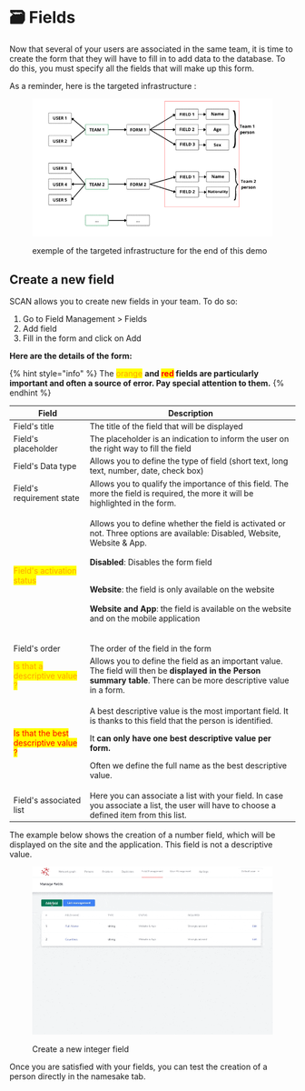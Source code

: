 # 🗃 Fields

Now that several of your users are associated in the same team, it is time to create the form that they will have to fill in to add data to the database. To do this, you must specify all the fields that will make up this form.

As a reminder, here is the targeted infrastructure :&#x20;

<figure><img src="../../.gitbook/assets/image (8) (2).png" alt=""><figcaption><p>exemple of the targeted infrastructure for the end of this demo</p></figcaption></figure>

## Create a new field

SCAN allows you to create new fields in your team. To do so:

1. Go to Field Management > Fields
2. Add field
3. Fill in the form and click on Add

**Here are the details of the form:**

{% hint style="info" %}
The <mark style="color:orange;">orange</mark> **and **<mark style="color:red;">**red**</mark>** fields are particularly important and often a source of error. Pay special attention to them.**
{% endhint %}

| Field                                                                | Description                                                                                                                                                                                                                                                                                                                                                                                          |
| -------------------------------------------------------------------- | ---------------------------------------------------------------------------------------------------------------------------------------------------------------------------------------------------------------------------------------------------------------------------------------------------------------------------------------------------------------------------------------------------- |
| Field's title                                                        | The title of the field that will be displayed                                                                                                                                                                                                                                                                                                                                                        |
| Field's placeholder                                                  | The placeholder is an indication to inform the user on the right way to fill the field                                                                                                                                                                                                                                                                                                               |
| Field's Data type                                                    | Allows you to define the type of field (short text, long text, number, date, check box)                                                                                                                                                                                                                                                                                                              |
| Field's requirement state                                            | Allows you to qualify the importance of this field. The more the field is required, the more it will be highlighted in the form.                                                                                                                                                                                                                                                                     |
| <mark style="color:orange;">Field's activation status</mark>         | <p>Allows you to define whether the field is activated or not. Three options are available: Disabled, Website, Website &#x26; App.<br><br><strong>Disabled</strong>: Disables the form field</p><p><br><strong>Website</strong>: the field is only available on the website<br><br><strong>Website and App</strong>: the field is available on the website and on the mobile application<br><br></p> |
| Field's order                                                        | The order of the field in the form                                                                                                                                                                                                                                                                                                                                                                   |
| <mark style="color:orange;">Is that a descriptive value ?</mark>     | Allows you to define the field as an important value. The field will then be **displayed in the Person summary table**. There can be more descriptive value in a form.                                                                                                                                                                                                                               |
| <mark style="color:red;">Is that the best descriptive value ?</mark> | <p>A best descriptive value is the most important field. It is thanks to this field that the person is identified.</p><p>It <strong>can only have one best descriptive value per form.</strong></p><p>Often we define the full name as the best descriptive value.</p>                                                                                                                               |
| Field's associated list                                              | Here you can associate a list with your field. In case you associate a list, the user will have to choose a defined item from this list.                                                                                                                                                                                                                                                             |

The example below shows the creation of a number field, which will be displayed on the site and the application. This field is not a descriptive value.

<figure><img src="../../.gitbook/assets/create_field.gif" alt=""><figcaption><p>Create a new integer field</p></figcaption></figure>

Once you are satisfied with your fields, you can test the creation of a person directly in the namesake tab.
